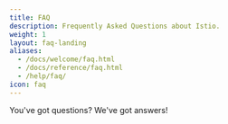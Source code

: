 ```yaml
---
title: FAQ
description: Frequently Asked Questions about Istio.
weight: 1
layout: faq-landing
aliases:
  - /docs/welcome/faq.html
  - /docs/reference/faq.html
  - /help/faq/
icon: faq
---
```


You've got questions? We've got answers!
